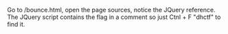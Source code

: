 Go to /bounce.html, open the page sources, notice the JQuery reference. The JQuery script contains the flag in a comment so just Ctnl + F "dhctf" to find it.